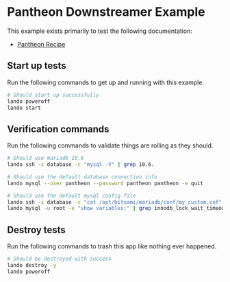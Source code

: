 # Pantheon Downstreamer Example

This example exists primarily to test the following documentation:

* [Pantheon Recipe](https://docs.lando.dev/pantheon/config.html)

Start up tests
--------------

Run the following commands to get up and running with this example.

```bash
# Should start up successfully
lando poweroff
lando start
```

Verification commands
---------------------

Run the following commands to validate things are rolling as they should.

```bash
# Should use mariadb 10.6
lando ssh -s database -c "mysql -V" | grep 10.6.

# Should use the default database connection info
lando mysql --user pantheon --password pantheon pantheon -e quit

# Should use the default mysql config file
lando ssh -s database -c "cat /opt/bitnami/mariadb/conf/my_custom.cnf" | grep "LANDOPANTHEONMYSQLCNF"
lando mysql -u root -e "show variables;" | grep innodb_lock_wait_timeout | grep 121
```

Destroy tests
-------------

Run the following commands to trash this app like nothing ever happened.

```bash
# Should be destroyed with success
lando destroy -y
lando poweroff
```
